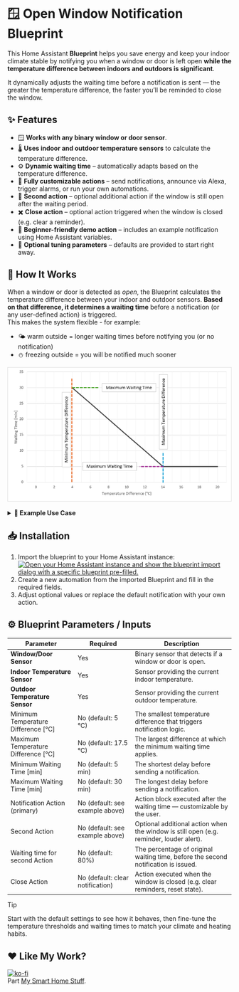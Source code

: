 # 🪟 Open Window Notification Blueprint

This Home Assistant **Blueprint** helps you save energy and keep your indoor climate stable by notifying you when a window or door is left open **while the temperature difference between indoors and outdoors is significant**.

It dynamically adjusts the waiting time before a notification is sent — the greater the temperature difference, the faster you’ll be reminded to close the window.


## ✨ Features

- 🪟 **Works with any binary window or door sensor**.  
- 🌡️ **Uses indoor and outdoor temperature sensors** to calculate the temperature difference. 
- ⚙️ **Dynamic waiting time** – automatically adapts based on the temperature difference.  
- 🔔 **Fully customizable actions** – send notifications, announce via Alexa, trigger alarms, or run your own automations.  
- 🔁 **Second action** – optional additional action if the window is still open after the waiting period.  
- ✖️ **Close action** – optional action triggered when the window is closed (e.g. clear a reminder).  
- 🧩 **Beginner-friendly demo action** – includes an example notification using Home Assistant variables.   
- 💬 **Optional tuning parameters** – defaults are provided to start right away.


## 🧠 How It Works

When a window or door is detected as *open*, the Blueprint calculates the temperature difference between your indoor and outdoor sensors. **Based on that difference, it determines a waiting time** before a notification (or any user-defined action) is triggered.  
This makes the system flexible - for example:
- 🌤 warm outside = longer waiting times before notifying you (or no notification)
- ⛄ freezing outside = you will be notified much sooner

![Chart](chart.png)

<details>
<summary><b>🧩 Example Use Case</b></summary> 

You open your living room window. It’s currently 21 °C inside and 5 °C outside = a 16 °C difference.  
The Blueprint detects this, applies the defined logic, and sends a notification after just a few minutes to remind you that the window is still open.

**Example Notification (default demo action):**
````yaml
service: notify.notify
data:
  title: It's getting cold 🥶
  message: >-
    Window in {{Area}} open for over {{Time}} minutes
    and it's only {{OutsideTemp}}°C outside!
  data:
    tag: "{{ Area }}"
````
>  The `data: tag:` is required, if you want to use the "clear_notification" command, when the window is closed!

You can replace the demo action with any service you like — TTS to your smart speaker, an automation trigger, or even an alarm.
</details>


## 📥 Installation

1. Import the blueprint to your Home Assistant instance: <br>
[![Open your Home Assistant instance and show the blueprint import dialog with a specific blueprint pre-filled.](https://my.home-assistant.io/badges/blueprint_import.svg)](https://my.home-assistant.io/redirect/blueprint_import/?blueprint_url=https://github.com/Flo-R1der/My_Smart-Home_stuff/blob/main/window-notifications/open-window-notifications.yaml)
2. Create a new automation from the imported Blueprint and fill in the required fields.
3. Adjust optional values or replace the default notification with your own action.


## ⚙️ Blueprint Parameters / Inputs

| Parameter                           | Required                         | Description                                                                             |
|-------------------------------------|----------------------------------|-----------------------------------------------------------------------------------------|
| **Window/Door Sensor**              | Yes                              | Binary sensor that detects if a window or door is open.                                 |
| **Indoor Temperature Sensor**       | Yes                              | Sensor providing the current indoor temperature.                                        |
| **Outdoor Temperature Sensor**      | Yes                              | Sensor providing the current outdoor temperature.                                       |
| Minimum Temperature Difference [°C] | No (default: 5 °C)               | The smallest temperature difference that triggers notification logic.                   |
| Maximum Temperature Difference [°C] | No (default: 17.5 °C)            | The largest difference at which the minimum waiting time applies.                       |
| Minimum Waiting Time [min]          | No (default: 5 min)              | The shortest delay before sending a notification.                                       |
| Maximum Waiting Time [min]          | No (default: 30 min)             | The longest delay before sending a notification.                                        |
| Notification Action (primary)       | No (default: see example above)  | Action block executed after the waiting time — customizable by the user.                |
| Second Action                       | No (default: see example above)  | Optional additional action when the window is still open (e.g. reminder, louder alert). |
| Waiting time for second Action      | No (default: 80%)                | The percentage of original waiting time, before the second notification is issued.      |
| Close Action                        | No (default: clear notification) | Action executed when the window is closed (e.g. clear reminders, reset state).          |

> [!TIP]
> Start with the default settings to see how it behaves, then fine-tune the temperature thresholds and waiting times to match your climate and heating habits.


## ❤️ Like My Work?
[![ko-fi](https://ko-fi.com/img/githubbutton_sm.svg)](https://ko-fi.com/I3I4160K4Y)   
Part [My Smart Home Stuff](https://github.com/Flo-R1der/My_Smart-Home_stuff/).